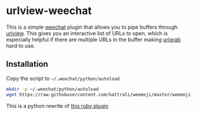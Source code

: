 # urlview-weechat

This is a simple [weechat](https://weechat.org/) plugin that allows you
to pipe buffers through [urlview](https://github.com/sigpipe/urlview).
This gives you an interactive list of URLs to open, which is especially
helpful if there are multiple URLs in the buffer making
[urlgrab](https://weechat.org/scripts/source/urlgrab.py.html/) hard to
use.

## Installation

Copy the script to `~/.weechat/python/autoload`

```sh
mkdir -p ~/.weechat/python/autoload
wget https://raw.githubusercontent.com/kattrali/weemoji/master/weemoji.py
```

This is a python rewrite of [this ruby
plugin](https://weechat.org/files/scripts/unofficial/urlview.rb)
